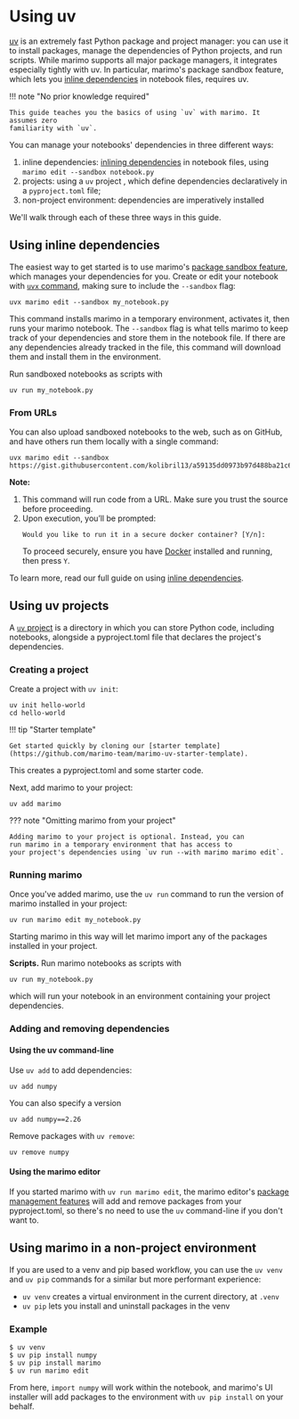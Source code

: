 # Using uv

[uv](https://docs.astral.sh/uv/) is an extremely fast Python package and
project manager: you can use it to install packages, manage the dependencies
of Python projects, and run scripts. While marimo supports all major package
managers, it integrates especially tightly with uv. In particular, marimo's
package sandbox feature, which lets you [inline
dependencies](inlining_dependencies.md) in notebook files, requires uv.

!!! note "No prior knowledge required"

    This guide teaches you the basics of using `uv` with marimo. It assumes zero
    familiarity with `uv`.

You can manage your notebooks' dependencies in three different ways:

1. inline dependencies: [inlining dependencies](inlining_dependencies.md) in notebook files, using `marimo edit --sandbox notebook.py`
2. projects: using a `uv` project , which define dependencies declaratively in a `pyproject.toml`
   file;
3. non-project environment: dependencies are imperatively installed

We'll walk through each of these three ways in this guide.

## Using inline dependencies

The easiest way to get started is to use marimo's [package sandbox
feature](inlining_dependencies.md), which manages your dependencies for you.
Create or edit your notebook with [`uvx`
command](https://docs.astral.sh/uv/concepts/tools/#the-uv-tool-interface),
making sure to include the `--sandbox` flag:

<!-- TODO propagating marimo version into the script metadata --> 

```console
uvx marimo edit --sandbox my_notebook.py
```

This command installs marimo in a temporary environment, activates it, then
runs your marimo notebook. The `--sandbox` flag is what tells marimo to keep
track of your dependencies and store them in the notebook file. If there are
any dependencies already tracked in the file, this command will download
them and install them in the environment.

Run sandboxed notebooks as scripts with

```console
uv run my_notebook.py
```

### From URLs

You can also upload sandboxed notebooks to the web, such as on GitHub, and have others run
them locally with a single command:

```
uvx marimo edit --sandbox https://gist.githubusercontent.com/kolibril13/a59135dd0973b97d488ba21c650667fe/raw/5f98021b5d3c024d5827fa9464787517495178b4/marimo_minimal_numpy_example.py
```

**Note:**

1. This command will run code from a URL. Make sure you trust the source before proceeding.
2. Upon execution, you’ll be prompted:
   ```
   Would you like to run it in a secure docker container? [Y/n]:
   ```
   To proceed securely, ensure you have [Docker](https://www.docker.com/) installed and running, then press `Y`.


To learn more, read our full guide on using [inline dependencies](inlining_dependencies.md).

## Using uv projects

A [`uv` project](https://docs.astral.sh/uv/guides/projects/) is a directory in which you can store Python code, including
notebooks, alongside a pyproject.toml file that declares the project's
dependencies.

### Creating a project

Create a project with `uv init`:

```console
uv init hello-world
cd hello-world
```

!!! tip "Starter template"

    Get started quickly by cloning our [starter template](https://github.com/marimo-team/marimo-uv-starter-template).
    

This creates a pyproject.toml and some starter code.

Next, add marimo to your project:

```console
uv add marimo
```

??? note "Omitting marimo from your project"

    Adding marimo to your project is optional. Instead, you can
    run marimo in a temporary environment that has access to
    your project's dependencies using `uv run --with marimo marimo edit`.

### Running marimo

Once you've added marimo, use the `uv run` command
to run the version of marimo installed in your project:

```console
uv run marimo edit my_notebook.py
```

Starting marimo in this way will let marimo import any of the packages
installed in your project.

**Scripts.** Run marimo notebooks as scripts with

```console
uv run my_notebook.py
```

which will run your notebook in an environment containing your project dependencies.

### Adding and removing dependencies

#### Using the uv command-line

Use `uv add` to add dependencies:

```console
uv add numpy
```

You can also specify a version

```console
uv add numpy==2.26
```

Remove packages with `uv remove`:

```console
uv remove numpy
```

#### Using the marimo editor

If you started marimo with `uv run marimo edit`, the marimo editor's [package
management features](installing_packages.md) will add and remove packages from
your pyproject.toml, so there's no need to use the `uv` command-line if you
don't want to.

## Using marimo in a non-project environment

If you are used to a venv and pip based workflow, you can use the `uv venv` and
`uv pip` commands for a similar but more performant experience:

* `uv venv` creates a virtual environment in the current directory, at `.venv`
* `uv pip` lets you install and uninstall packages in the venv

### Example


```console
$ uv venv
$ uv pip install numpy
$ uv pip install marimo
$ uv run marimo edit
```

From here, `import numpy` will work within the notebook, and marimo's UI installer will add
packages to the environment with `uv pip install` on your behalf.
